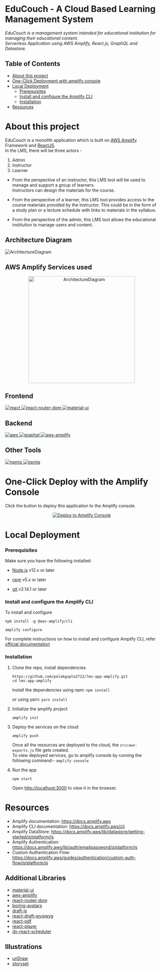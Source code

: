 # EduCouch - A Cloud Based Learning Management System

_EduCouch is a management system intended for educational institution for managing their educational content.  
Serverless Application using AWS Amplify, React.js, GraphQL and Datastore._

## Table of Contents

- [About this project ](#about-this-project)
- [One-Click Deployment with amplify console](#one-click-deploy-with-the-amplify-console)
- [Local Deployment](#local-deployment)
  - [Prerequisites](#prerequisites)
  - [Install and configure the Amplify CLI](#install-and-configure-the-amplify-cli)
  - [Installation](#installation)
- [Resources](#resources)

# About this project
EduCouch is a monolith application which is built on [AWS Amplify](https://docs.amplify.aws/lib/) Framework and [ReactJS](https://reactjs.org/).  
In the LMS, there will be three actors -   
1. Admin
2. Instructor
3. Learner


- From the perspective of an instructor, this LMS tool will be used to manage and support a group of learners.  
Instructors can design the materials for the course.

- From the perspective of a learner, this LMS tool provides access to the course materials provided by the instructor. 
This could be in the form of a study plan or a lecture schedule with links to materials in the syllabus.  

- From the perspective of the admin, this LMS tool allows the educational institution to manage users and content.

## Architecture Diagram

<img width="auto" alt="ArchitectureDiagram" src="https://user-images.githubusercontent.com/61227144/121209864-d63f7800-c898-11eb-9a6f-773a13e34f37.png">

## AWS Amplify Services used  
<p align="center">
<img width="auto" height="350px" alt="ArchitectureDiagram" src="https://user-images.githubusercontent.com/61227144/122998939-438bf680-d3cb-11eb-949b-f0c289e974ad.png">
</p>

Frontend
---
<a href="https://reactjs.org/">
<img
src="https://img.shields.io/badge/React-20232A?style=for-the-badge&logo=react&logoColor=61DAFB"
alt="react"
style={{ padding: "10px" }}
/>
</a>
<a href="https://reactrouter.com/web/guides/quick-start">
<img
src="https://img.shields.io/badge/React_Router-CA4245?style=for-the-badge&logo=react-router&logoColor=white"
alt="react-router-dom"
style={{ padding: "10px" }}
/>
</a>
<a href="https://material-ui.com/">
<img
src="https://img.shields.io/badge/Material--UI-0081CB?style=for-the-badge&logo=material-ui&logoColor=white"
alt="material-ui"
style={{ padding: "10px" }}
/>
</a>

Backend
---
<a href="https://aws.amazon.com/">
<img
src="https://img.shields.io/badge/Amazon_AWS-232F3E?style=for-the-badge&logo=amazon-aws&logoColor=white"
alt="aws"
style={{ padding: "10px" }}
/>
</a>
<a href="https://graphql.org/">
<img
src="https://img.shields.io/badge/GraphQl-E10098?style=for-the-badge&logo=graphql&logoColor=white"
alt="graphql"
style={{ padding: "10px" }}
/>
</a>
<a href="https://docs.amplify.aws/lib/">
<img
src="https://img.shields.io/badge/AWS-Amplify-FFBB05?style=for-the-badge&logo=AWS&logoColor=white"
alt="aws-amplify"
style={{ padding: "10px" }}
/>
</a>  

Other Tools
---
<a href="https://www.npmjs.com/">
<img
src="https://img.shields.io/badge/npm-20232A?style=for-the-badge&logo=npm&logoColor=white"
alt="npmjs"
style={{ padding: "10px" }}
/>
</a>
<a href="https://git-scm.com/">
<img
src="https://img.shields.io/badge/git-20232A?style=for-the-badge&logo=git&logoColor=red"
alt="npmjs"
style={{ padding: "10px" }}
/>
</a>


# One-Click Deploy with the Amplify Console

Click the button to deploy this application to the Amplify console.

<p align="center">
    <a href="https://console.aws.amazon.com/amplify/home#/deploy?repo=https://github.com/palakgupta2712/lms-app-amplify" target="_blank">
        <img src="https://oneclick.amplifyapp.com/button.svg" alt="Deploy to Amplify Console">
    </a>
</p>

# Local Deployment

### Prerequisites

Make sure you have the following installed:

- [Node.js](https://nodejs.org/en/) v12.x or later

- [npm](https://www.npmjs.com/) v5.x or later

- [git](https://git-scm.com/) v2.14.1 or later

### Install and configure the Amplify CLI

To install and configure

```
npm install -g @aws-amplify/cli

amplify configure
```

For complete instructions on how to install and configure Amplify CLI, refer [official documentation](https://docs.amplify.aws/start/getting-started/installation/q/integration/react)

### Installation

1. Clone the repo, install dependencies

   ```
   https://github.com/palakgupta2712/lms-app-amplify.git
   cd lms-app-amplify
   ```
   
   Install the dependencies using npm:
   ``` npm install ```
   
   or using yarn: 
   ``` yarn install ``` 

2. Initialize the amplify project

   ```
   amplify init
   ```

3. Deploy the services on the cloud

   ```
   amplify push
   ```

   Once all the resources are deployed to the cloud, the _`src/aws-exports.js`_ file gets created.  
   To view deployed services, go to amplify console by running the following command:- `amplify console`

4. Run the app
   ```
   npm start
   ```
   Open [http://localhost:3000](http://localhost:3000) to view it in the browser.

# Resources

- Amplify documentation: https://docs.amplify.aws
- Amplify CLI documentation: https://docs.amplify.aws/cli
- Amplify DataStore: https://docs.amplify.aws/lib/datastore/getting-started/q/platform/js
- Amplify Authentication: https://docs.amplify.aws/lib/auth/emailpassword/q/platform/js
- Custom Authentication Flow: https://docs.amplify.aws/guides/authentication/custom-auth-flow/q/platform/js

## Additional Libraries

- [material-ui](https://material-ui.com/)
- [aws-amplify](https://github.com/aws-amplify/amplify-js)
- [react-router-dom](https://reactrouter.com/web/example/basic)
- [boring-avatars](https://boringavatars.com/)
- [draft-js](https://draftjs.org/)
- [react-draft-wysiwyg](https://www.npmjs.com/package/react-draft-wysiwyg)
- [react-pdf](https://github.com/wojtekmaj/react-pdf)
- [react-player](https://www.npmjs.com/package/react-player)
- [dx-react-scheduler](https://devexpress.github.io/devextreme-reactive/react/scheduler/docs/guides/getting-started/)

## Illustrations

- [unDraw](https://undraw.co/)
- [storyset](https://storyset.com/)
